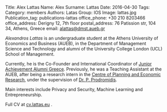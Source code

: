 Title: Alex Lattas
Name: Alex
Surname: Lattas
Date: 2016-04-30
Tags:
Category: members
Authors: Latas
Group: IOS
Image: lattas.jpg
Publication_tag: publications-lattas
office_phone: +30 210 8203466
office_address: Derigny 12, 7th floor
postal_address: 76 Patission str, 104 34, Athens, Greece
email: alattas@dmst.aueb.gr

<p>
<i>Alexandros Lattas</i> is an undergraduate student at the Athens University of Economics and Business
(AUEB), in the Department of Management Science and Technology
and alumni of the University College London (UCL) School of Management.
</p><p>
Currently, he is the Co-Founder and International Coordinator of <a href="http://senja.gr/alumni">Junior Achievement
Alumni Greece</a>. Previously, he was a Teaching Assistant at the AUEB, after being a
research intern in the <a href="http://www.kepe.gr/index.php/en">Centre of Planning and Economic Research</a>, under the
supervision of <a href="http://www.kepe.gr/index.php/el/profil-cb/userprofile/pjprodr">Dr. P. Prodromidis</a>.
</p><p>
Main interests include Privacy and Security, Machine Learning and Entrepreneurship.
</p><p>
Full CV at <a href="http://cv.lattas.eu">cv.lattas.eu</a> .
</p>
